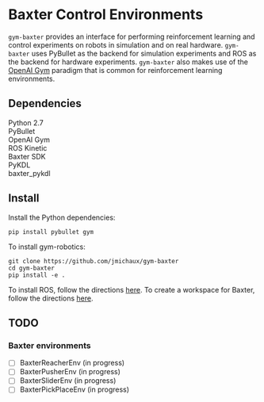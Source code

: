 # Baxter Control Environments
`gym-baxter` provides an interface for performing reinforcement learning and control experiments on robots in simulation and on real hardware. `gym-baxter` uses PyBullet as the backend for simulation experiments and ROS as the backend for hardware experiments. `gym-baxter` also makes use of the [OpenAI Gym](https://gym.openai.com/) paradigm that is common for reinforcement learning environments.

## Dependencies
Python 2.7 \
PyBullet \
OpenAI Gym \
ROS Kinetic \
Baxter SDK \
PyKDL \
baxter_pykdl

## Install
Install the Python dependencies:
```
pip install pybullet gym
```

To install gym-robotics:
```
git clone https://github.com/jmichaux/gym-baxter
cd gym-baxter
pip install -e .
```

To install ROS, follow the directions [here](http://wiki.ros.org/kinetic/Installation). To create a workspace for Baxter, follow the directions [here](http://sdk.rethinkrobotics.com/wiki/Workstation_Setup).

## TODO
### Baxter environments
- [ ] BaxterReacherEnv (in progress)
- [ ] BaxterPusherEnv (in progress)
- [ ] BaxterSliderEnv (in progress)
- [ ] BaxterPickPlaceEnv (in progress)
